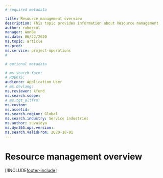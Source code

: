 ```yaml
---
# required metadata

title: Resource management overview
description: This topic provides information about Resource management functionality in Dynamics 365 Project operations. 
author: ruhercul
manager: AnnBe
ms.date: 06/22/2020
ms.topic: article
ms.prod: 
ms.service: project-operations
#

# optional metadata

# ms.search.form: 
# ROBOTS: 
audience: Application User
# ms.devlang: 
ms.reviewer: kfend
ms.search.scope: 
# ms.tgt_pltfrm: 
ms.custom: 
ms.assetid: 
ms.search.region: Global
ms.search.industry: Service industries
ms.author: suvaidya
ms.dyn365.ops.version: 
ms.search.validFrom: 2020-10-01
---
```


# Resource management overview


[!INCLUDE[footer-include](../includes/footer-banner.md)]